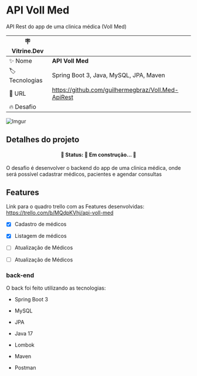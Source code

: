 # API Voll Med

API Rest do app de uma clinica médica (Voll Med)


| :placard: Vitrine.Dev |     |
| -------------  | --- |
| :sparkles: Nome        | **API Voll Med**
| :label: Tecnologias | Spring Boot 3, Java, MySQL, JPA, Maven
| :rocket: URL         | https://github.com/guilhermegbraz/Voll.Med-ApiRest
| :fire: Desafio     |

<!-- Inserir imagem com a #vitrinedev ao final do link -->
![Imgur](#vitrinedev)

## Detalhes do projeto

<h4 align="center"> 
	🚧  Status: 🚧 Em construção...  🚧
</h4>

O desafio é desenvolver o backend do app de uma clinica médica, onde será possível cadastrar médicos, pacientes e agendar consultas

## Features

Link para o quadro trello com as Features desenvolvidas: https://trello.com/b/MQdpKVhj/api-voll-med

- [x] Cadastro de médicos

- [x] Listagem de médicos

- [ ] Atualização de Médicos

- [ ] Atualização de Médicos

### back-end
O back foi feito utilizando as tecnologias:

- Spring Boot 3

- MySQL

- JPA

- Java 17

- Lombok

- Maven

- Postman
